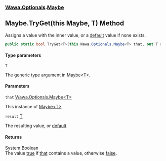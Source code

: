 ### [Wawa.Optionals](Wawa.Optionals.md 'Wawa.Optionals').[Maybe](Maybe.md 'Wawa.Optionals.Maybe')

## Maybe.TryGet<T>(this Maybe<T>, T) Method

Assigns a value with the inner value, or a [default](https://docs.microsoft.com/en-us/dotnet/csharp/language-reference/keywords/default 'https://docs.microsoft.com/en-us/dotnet/csharp/language-reference/keywords/default') value if none exists.

```csharp
public static bool TryGet<T>(this Wawa.Optionals.Maybe<T> that, out T result);
```
#### Type parameters

<a name='Wawa.Optionals.Maybe.TryGet_T_(thisWawa.Optionals.Maybe_T_,T).T'></a>

`T`

The generic type argument in [Maybe&lt;T&gt;](Maybe_T_.md 'Wawa.Optionals.Maybe<T>').
#### Parameters

<a name='Wawa.Optionals.Maybe.TryGet_T_(thisWawa.Optionals.Maybe_T_,T).that'></a>

`that` [Wawa.Optionals.Maybe&lt;](Maybe_T_.md 'Wawa.Optionals.Maybe<T>')[T](Maybe.TryGet.qytbwmJZD2EKJYJXTa2hhQ.md#Wawa.Optionals.Maybe.TryGet_T_(thisWawa.Optionals.Maybe_T_,T).T 'Wawa.Optionals.Maybe.TryGet<T>(this Wawa.Optionals.Maybe<T>, T).T')[&gt;](Maybe_T_.md 'Wawa.Optionals.Maybe<T>')

This instance of [Maybe&lt;T&gt;](Maybe_T_.md 'Wawa.Optionals.Maybe<T>').

<a name='Wawa.Optionals.Maybe.TryGet_T_(thisWawa.Optionals.Maybe_T_,T).result'></a>

`result` [T](Maybe.TryGet.qytbwmJZD2EKJYJXTa2hhQ.md#Wawa.Optionals.Maybe.TryGet_T_(thisWawa.Optionals.Maybe_T_,T).T 'Wawa.Optionals.Maybe.TryGet<T>(this Wawa.Optionals.Maybe<T>, T).T')

The resulting value, or [default](https://docs.microsoft.com/en-us/dotnet/csharp/language-reference/keywords/default 'https://docs.microsoft.com/en-us/dotnet/csharp/language-reference/keywords/default').

#### Returns
[System.Boolean](https://docs.microsoft.com/en-us/dotnet/api/System.Boolean 'System.Boolean')  
The value [true](https://docs.microsoft.com/en-us/dotnet/csharp/language-reference/builtin-types/bool 'https://docs.microsoft.com/en-us/dotnet/csharp/language-reference/builtin-types/bool') if [that](Maybe.TryGet.qytbwmJZD2EKJYJXTa2hhQ.md#Wawa.Optionals.Maybe.TryGet_T_(thisWawa.Optionals.Maybe_T_,T).that 'Wawa.Optionals.Maybe.TryGet<T>(this Wawa.Optionals.Maybe<T>, T).that') contains a value, otherwise [false](https://docs.microsoft.com/en-us/dotnet/csharp/language-reference/builtin-types/bool 'https://docs.microsoft.com/en-us/dotnet/csharp/language-reference/builtin-types/bool').